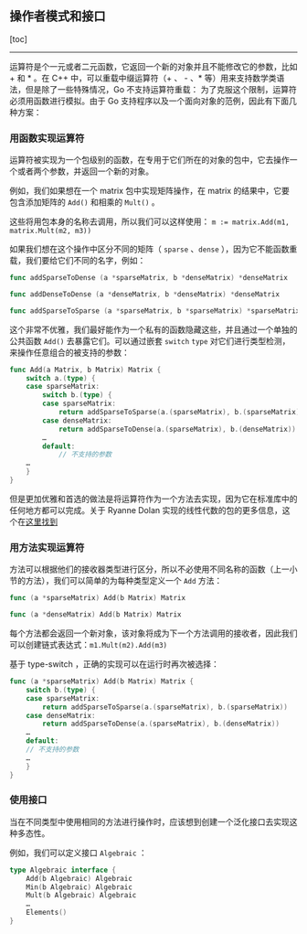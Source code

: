 ## 操作者模式和接口

[toc]

---

运算符是个一元或者二元函数，它返回一个新的对象并且不能修改它的参数，比如 + 和 * 。在 C++ 中，可以重载中缀运算符（+ 、 - 、* 等）用来支持数学类语法，但是除了一些特殊情况，Go 不支持运算符重载： 为了克服这个限制，运算符必须用函数进行模拟。由于 Go 支持程序以及一个面向对象的范例，因此有下面几种方案：

### 用函数实现运算符

运算符被实现为一个包级别的函数，在专用于它们所在的对象的包中，它去操作一个或者两个参数，并返回一个新的对象。

例如，我们如果想在一个 matrix 包中实现矩阵操作，在 matrix 的结果中，它要包含添加矩阵的 `Add()` 和相乘的 `Mult()` 。

这些将用包本身的名称去调用，所以我们可以这样使用： `m := matrix.Add(m1, matrix.Mult(m2, m3))`

如果我们想在这个操作中区分不同的矩阵（ `sparse` 、`dense` ），因为它不能函数重载，我们要给它们不同的名字，例如：

```go
func addSparseToDense (a *sparseMatrix, b *denseMatrix) *denseMatrix

func addDenseToDense (a *denseMatrix, b *denseMatrix) *denseMatrix

func addSparseToSparse (a *sparseMatrix, b *sparseMatrix) *sparseMatrix
```

这个非常不优雅，我们最好能作为一个私有的函数隐藏这些，并且通过一个单独的公共函数 `Add()` 去暴露它们。可以通过嵌套 `switch` `type` 对它们进行类型检测，来操作任意组合的被支持的参数：

```go
func Add(a Matrix, b Matrix) Matrix {
    switch a.(type) {
    case sparseMatrix:
        switch b.(type) {
        case sparseMatrix:
            return addSparseToSparse(a.(sparseMatrix), b.(sparseMatrix))
        case denseMatrix:
            return addSparseToDense(a.(sparseMatrix), b.(denseMatrix))
        …
        default:
            // 不支持的参数
    …
    }
}
```

但是更加优雅和首选的做法是将运算符作为一个方法去实现，因为它在标准库中的任何地方都可以完成。关于 Ryanne Dolan 实现的线性代数的包的更多信息，这个在[这里找到](github.com/skelterjohn/go.matrix)

### 用方法实现运算符

方法可以根据他们的接收器类型进行区分，所以不必使用不同名称的函数（上一小节的方法），我们可以简单的为每种类型定义一个 `Add` 方法：

```go
func (a *sparseMatrix) Add(b Matrix) Matrix

func (a *denseMatrix) Add(b Matrix) Matrix
```

每个方法都会返回一个新对象，该对象将成为下一个方法调用的接收者，因此我们可以创建链式表达式：`m1.Mult(m2).Add(m3)`

基于 type-switch ，正确的实现可以在运行时再次被选择：

```go
func (a *sparseMatrix) Add(b Matrix) Matrix {
    switch b.(type) {
    case sparseMatrix:
        return addSparseToSparse(a.(sparseMatrix), b.(sparseMatrix))
    case denseMatrix:
        return addSparseToDense(a.(sparseMatrix), b.(denseMatrix))
    …
    default:
    // 不支持的参数
    …
    }
}
```

### 使用接口

当在不同类型中使用相同的方法进行操作时，应该想到创建一个泛化接口去实现这种多态性。

例如，我们可以定义接口 `Algebraic` ：

```go
type Algebraic interface {
    Add(b Algebraic) Algebraic
    Min(b Algebraic) Algebraic
    Mult(b Algebraic) Algebraic
    …
    Elements()
}
```